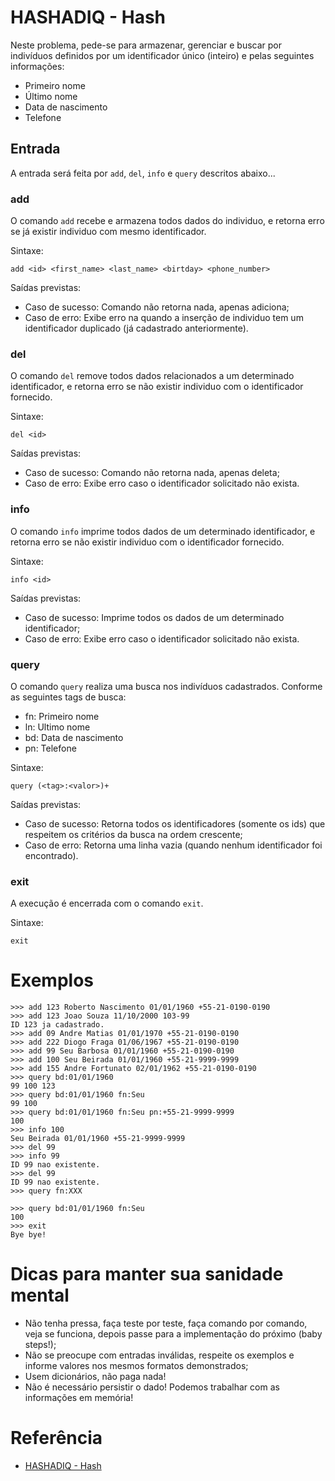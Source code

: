 # HASHADIQ - Hash

Neste problema, pede-se para armazenar, gerenciar e buscar por indivíduos definidos por um identificador único (inteiro) e pelas seguintes informações:

- Primeiro nome
- Último nome
- Data de nascimento
- Telefone

## Entrada

A entrada será feita por `add`, `del`, `info` e `query` descritos abaixo...

### add

O comando `add` recebe e armazena todos dados do individuo, e retorna erro se já existir individuo com mesmo identificador.

Sintaxe:
```
add <id> <first_name> <last_name> <birtday> <phone_number>
```

Saídas previstas:
- Caso de sucesso: Comando não retorna nada, apenas adiciona;
- Caso de erro: Exibe erro na quando a inserção de individuo tem um identificador duplicado (já cadastrado anteriormente).

### del

O comando `del` remove todos dados relacionados a um determinado identificador, e retorna erro se não existir individuo com o identificador fornecido.

Sintaxe:
```
del <id>
```

Saídas previstas:
- Caso de sucesso: Comando não retorna nada, apenas deleta;
- Caso de erro: Exibe erro caso o identificador solicitado não exista.

### info

O comando `info` imprime todos dados de um determinado identificador, e retorna erro se não existir individuo com o identificador fornecido.

Sintaxe:
```
info <id>
```

Saídas previstas:
- Caso de sucesso: Imprime todos os dados de um determinado identificador;
- Caso de erro: Exibe erro caso o identificador solicitado não exista.

### query

O comando `query` realiza uma busca nos indivíduos cadastrados. Conforme as seguintes tags de busca:

- fn: Primeiro nome
- ln: Ultimo nome
- bd: Data de nascimento
- pn: Telefone

Sintaxe:
```
query (<tag>:<valor>)+
```

Saídas previstas:
- Caso de sucesso: Retorna todos os identificadores (somente os ids) que respeitem os critérios da busca na ordem crescente;
- Caso de erro: Retorna uma linha vazia (quando nenhum identificador foi encontrado).

### exit

A execução é encerrada com o comando `exit`.

Sintaxe:
```
exit
```

# Exemplos

```
>>> add 123 Roberto Nascimento 01/01/1960 +55-21-0190-0190
>>> add 123 Joao Souza 11/10/2000 103-99
ID 123 ja cadastrado.
>>> add 09 Andre Matias 01/01/1970 +55-21-0190-0190
>>> add 222 Diogo Fraga 01/06/1967 +55-21-0190-0190
>>> add 99 Seu Barbosa 01/01/1960 +55-21-0190-0190
>>> add 100 Seu Beirada 01/01/1960 +55-21-9999-9999
>>> add 155 Andre Fortunato 02/01/1962 +55-21-0190-0190
>>> query bd:01/01/1960
99 100 123
>>> query bd:01/01/1960 fn:Seu
99 100
>>> query bd:01/01/1960 fn:Seu pn:+55-21-9999-9999
100
>>> info 100
Seu Beirada 01/01/1960 +55-21-9999-9999
>>> del 99
>>> info 99
ID 99 nao existente.
>>> del 99
ID 99 nao existente.
>>> query fn:XXX

>>> query bd:01/01/1960 fn:Seu
100
>>> exit
Bye bye!
```

# Dicas para manter sua sanidade mental

- Não tenha pressa, faça teste por teste, faça comando por comando, veja se funciona, depois passe para a implementação do próximo (baby steps!);
- Não se preocupe com entradas inválidas, respeite os exemplos e informe valores nos mesmos formatos demonstrados;
- Usem dicionários, não paga nada!
- Não é necessário persistir o dado! Podemos trabalhar com as informações em memória!

# Referência

- [HASHADIQ - Hash](https://br.spoj.com/problems/HASHADIQ/)
